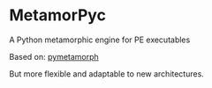 # MetamorPyc
A Python metamorphic engine for PE executables

Based on: [pymetamorph](https://github.com/JuanJMarques/pymetamorph)

But more flexible and adaptable to new architectures.
